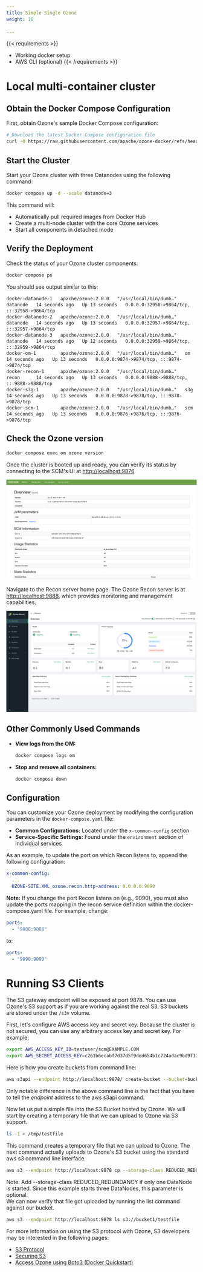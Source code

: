```yaml
---
title: Simple Single Ozone
weight: 10

---
```

<!---
  Licensed to the Apache Software Foundation (ASF) under one or more
  contributor license agreements.  See the NOTICE file distributed with
  this work for additional information regarding copyright ownership.
  The ASF licenses this file to You under the Apache License, Version 2.0
  (the "License"); you may not use this file except in compliance with
  the License.  You may obtain a copy of the License at

      http://www.apache.org/licenses/LICENSE-2.0

  Unless required by applicable law or agreed to in writing, software
  distributed under the License is distributed on an "AS IS" BASIS,
  WITHOUT WARRANTIES OR CONDITIONS OF ANY KIND, either express or implied.
  See the License for the specific language governing permissions and
  limitations under the License.
-->

{{< requirements >}}
 * Working docker setup
 * AWS CLI (optional)
{{< /requirements >}}

# Local multi-container cluster

## Obtain the Docker Compose Configuration
First, obtain Ozone's sample Docker Compose configuration:

```bash
# Download the latest Docker Compose configuration file
curl -O https://raw.githubusercontent.com/apache/ozone-docker/refs/heads/latest/docker-compose.yaml
```

## Start the Cluster
Start your Ozone cluster with three Datanodes using the following command:

```bash
docker compose up -d --scale datanode=3
```

This command will:

- Automatically pull required images from Docker Hub
- Create a multi-node cluster with the core Ozone services
- Start all components in detached mode

## Verify the Deployment
Check the status of your Ozone cluster components:

```bash
docker compose ps
```

You should see output similar to this:

```
docker-datanode-1   apache/ozone:2.0.0   "/usr/local/bin/dumb…"   datanode   14 seconds ago   Up 13 seconds   0.0.0.0:32958->9864/tcp, :::32958->9864/tcp
docker-datanode-2   apache/ozone:2.0.0   "/usr/local/bin/dumb…"   datanode   14 seconds ago   Up 13 seconds   0.0.0.0:32957->9864/tcp, :::32957->9864/tcp
docker-datanode-3   apache/ozone:2.0.0   "/usr/local/bin/dumb…"   datanode   14 seconds ago   Up 12 seconds   0.0.0.0:32959->9864/tcp, :::32959->9864/tcp
docker-om-1         apache/ozone:2.0.0   "/usr/local/bin/dumb…"   om         14 seconds ago   Up 13 seconds   0.0.0.0:9874->9874/tcp, :::9874->9874/tcp
docker-recon-1      apache/ozone:2.0.0   "/usr/local/bin/dumb…"   recon      14 seconds ago   Up 13 seconds   0.0.0.0:9888->9888/tcp, :::9888->9888/tcp
docker-s3g-1        apache/ozone:2.0.0   "/usr/local/bin/dumb…"   s3g        14 seconds ago   Up 13 seconds   0.0.0.0:9878->9878/tcp, :::9878->9878/tcp
docker-scm-1        apache/ozone:2.0.0   "/usr/local/bin/dumb…"   scm        14 seconds ago   Up 13 seconds   0.0.0.0:9876->9876/tcp, :::9876->9876/tcp
```
## Check the Ozone version

```bash
docker compose exec om ozone version
```

Once the cluster is booted up and ready, you can verify its status by
connecting to the SCM's UI at [http://localhost:9876](http://localhost:9876).

![SCM UI Screenshot](ozone-scm.png)

Navigate to the Recon server home page. The Ozone Recon server is at [http://localhost:9888](http://localhost:9888), which provides monitoring and management capabilities.

![Recon UI Screenshot](ozone-recon.png)

## Other Commonly Used Commands

- **View logs from the OM:**
  ```bash
  docker compose logs om
  ```
- **Stop and remove all containers:**
  ```bash
  docker compose down
  ```

## Configuration
You can customize your Ozone deployment by modifying the configuration parameters in the `docker-compose.yaml` file:

- **Common Configurations:** Located under the `x-common-config` section
- **Service-Specific Settings:** Found under the `environment` section of individual services

As an example, to update the port on which Recon listens to, append the following configuration:

```yaml
x-common-config:
  ...
  OZONE-SITE.XML_ozone.recon.http-address: 0.0.0.0:9090
```

**Note:** If you change the port Recon listens on (e.g., 9090), you must also update the ports mapping in the recon service definition within the docker-compose.yaml file. For example, change:
```yaml
ports:
  - "9888:9888"
```
to:
```yaml
ports:
  - "9090:9090"
```
# Running S3 Clients

The S3 gateway endpoint will be exposed at port 9878. You can use Ozone's S3
support as if you are working against the real S3.  S3 buckets are stored under
the `/s3v` volume.

First, let's configure AWS access key and secret key. Because the cluster is not secured,
you can use any arbitrary access key and secret key. For example:

```bash
export AWS_ACCESS_KEY_ID=testuser/scm@EXAMPLE.COM
export AWS_SECRET_ACCESS_KEY=c261b6ecabf7d37d5f9ded654b1c724adac9bd9f13e247a235e567e8296d2999
```

Here is how you create buckets from command line:

```bash
aws s3api --endpoint http://localhost:9878/ create-bucket --bucket=bucket1
```

Only notable difference in the above command line is the fact that you have
to tell the _endpoint_ address to the aws s3api command.

Now let us put a simple file into the S3 Bucket hosted by Ozone. We will
start by creating a temporary file that we can upload to Ozone via S3 support.
```bash
ls -1 > /tmp/testfile
```
This command creates a temporary file that
we can upload to Ozone. The next command actually uploads to Ozone's S3
bucket using the standard aws s3 command line interface.

```bash
aws s3 --endpoint http://localhost:9878 cp --storage-class REDUCED_REDUNDANCY  /tmp/testfile  s3://bucket1/testfile
```
<div class="alert alert-info" role="alert">
Note: Add --storage-class REDUCED_REDUNDANCY if only one DataNode is started.
Since this example starts three DataNodes, this parameter is optional.
</div>
We can now verify that file got uploaded by running the list command against
our bucket.

```bash
aws s3 --endpoint http://localhost:9878 ls s3://bucket1/testfile
```

For more information on using the S3 protocol with Ozone, S3 developers may be interested in the following pages:
* [S3 Protocol](../interface/S3.md)
* [Securing S3](../security/SecuringS3.md)
* [Access Ozone using Boto3 (Docker Quickstart)](../recipe/Boto3Tutorial.md)
